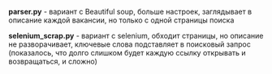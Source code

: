 **parser.py** - вариант с Beautiful soup, больше настроек, 
заглядывает в описание каждой вакансии, но только с одной страницы поиска

**selenium_scrap.py** - вариант с selenium, обходит страницы, но описание не 
разворачивает, ключевые слова подставляет в поисковый запрос (показалось, что
долго слишком будет каждую ссылку открывать и возвращаться, и сложно)